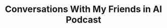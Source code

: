 ---
title: "Conversations With My Friends in AI Podcast"
slug: "conversations-with-my-friends-in-ai-podcast-appearance"
draft: false
event_date: "2024-01-23"
image: "img/resources/resource-image-for-podcasts.webp"
name: "From Theory to Tech: A Woman's Journey in Data Science - Conversations with my Friends in AI Podcast"
description: "Dr. Rebecca Bilbro joins the [Conversations With My Friends](https://youtube.com/playlist?list=PLynBWIw8DB-kuukqtINluyne6H6c50xPo) in AI podcast to discuss her career in Data Science, current trends in NLP and LLMs, and offers tips for navigating the job market."
events: ['Podcast']
registration_link:
call_to_action:
video_link: https://www.youtube.com/embed/X1lHesKTLrc?si=gfEqHauwZNNrqfBC
audio_link:
categories: ['Video']
presenters: ['Rebecca Bilbro']
topics: ['AI', 'Career', 'Data Science', 'LLM', 'NLP',]
---